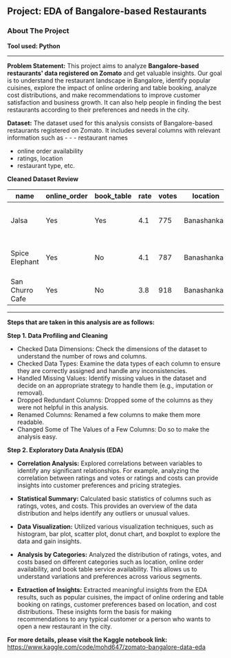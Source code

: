 
## Project: EDA of Bangalore-based Restaurants
### About The Project
**Tool used: Python**

---
**Problem Statement:** 
This project aims to analyze **Bangalore-based restaurants' data registered on Zomato** and get valuable insights. Our goal is to understand the restaurant landscape in Bangalore, identify popular cuisines, explore the impact of online ordering and table booking, analyze cost distributions, and make recommendations to improve customer satisfaction and business growth. It can also help people in finding the best restaurants according to their preferences and needs in the city.

**Dataset:** 
The dataset used for this analysis consists of Bangalore-based restaurants registered on Zomato. It includes several columns with relevant information such as - - - restaurant names
- online order availability
- ratings, location 
- restaurant type, etc. 


**Cleaned Dataset Review**

| name              | online_order | book_table | rate | votes | location      | rest_type       | cuisines                            | cost2persons | type   |
|-------------------|--------------|------------|------|-------|---------------|-----------------|-------------------------------------|--------------|--------|
| Jalsa             | Yes          | Yes        | 4.1  | 775   | Banashankari  | Casual Dining   | North Indian, Mughlai, Chinese       | 800.0        | Buffet |
| Spice Elephant    | Yes          | No         | 4.1  | 787   | Banashankari  | Casual Dining   | Chinese, North Indian, Thai          | 800.0        | Buffet |
| San Churro Cafe   | Yes          | No         | 3.8  | 918   | Banashankari  | others          | Cafe, Mexican, Italian               | 800.0        | Buffet |



---
**Steps that are taken in this analysis are as follows:**

**Step 1. Data Profiling and Cleaning**
- Checked Data Dimensions: Check the dimensions of the dataset to understand the number of rows and columns.
- Checked Data Types: Examine the data types of each column to ensure they are correctly assigned and handle any inconsistencies.
- Handled Missing Values: Identify missing values in the dataset and decide on an appropriate strategy to handle them (e.g., imputation or removal).
- Dropped Redundant Columns: Dropped some of the columns as they were not helpful in this analysis.
- Renamed Columns: Renamed a few columns to make them more readable.
- Changed Some of The Values of a Few Columns: Do so to make the analysis easy.

 
**Step 2. Exploratory Data Analysis (EDA)**

- **Correlation Analysis:** Explored correlations between variables to identify any significant relationships. For example, analyzing the correlation between ratings and votes or ratings and costs can provide insights into customer preferences and pricing strategies.
  
- **Statistical Summary:** Calculated basic statistics of columns such as ratings, votes, and costs. This provides an overview of the data distribution and helps identify any outliers or unusual values.

- **Data Visualization:** Utilized various visualization techniques, such as histogram, bar plot, scatter plot, donut chart, and boxplot to explore the data and gain insights.
  
- **Analysis by Categories:** Analyzed the distribution of ratings, votes, and costs based on different categories such as location, online order availability, and book table service availability. This allows us to understand variations and preferences across various segments.

- **Extraction of Insights:** Extracted meaningful insights from the EDA results, such as popular cuisines, the impact of online ordering and table booking on ratings, customer preferences based on location, and cost distributions. These insights form the basis for making recommendations to any typical customer or a person who wants to open a new restaurant in the city.



**For more details, please visit the Kaggle notebook link:** 
https://www.kaggle.com/code/mohd647/zomato-bangalore-data-eda

